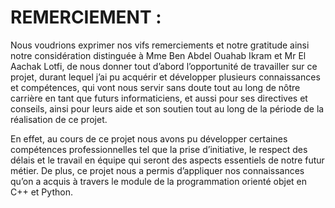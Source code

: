# REMERCIEMENT : 
Nous voudrions exprimer nos vifs remerciements et notre gratitude ainsi 
notre considération distinguée à Mme Ben Abdel Ouahab Ikram et Mr El Aachak Lotfi,  de nous donner tout d’abord l’opportunité de travailler 
sur ce projet, durant lequel j’ai pu acquérir et développer plusieurs connaissances
et compétences, qui vont nous servir sans doute tout au long de nôtre carrière 
en tant que futurs informaticiens, et aussi pour ses directives et conseils, ainsi pour leurs aide et son soutien tout au long de la période de la réalisation 
de ce projet.

En effet, au cours de ce projet nous avons pu développer certaines compétences professionnelles tel que la prise d’initiative, le respect des délais et le travail 
en équipe qui seront des aspects essentiels de notre futur métier.
De plus, ce projet nous a permis d’appliquer nos connaissances qu’on a acquis 
à travers le module de la programmation orienté objet en C++ et Python.
